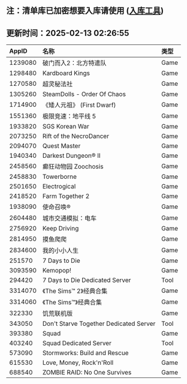 ## 注：清单库已加密想要入库请使用 ([入库工具](https://github.com/BlankTMing/ManifestAutoUpdate/releases))

## 更新时间：2025-02-13 02:26:55
| AppID | 名称 | 类型  |
| :-------------------- | :----------------------------- | :----------- |
| 1239080 | 破门而入2：北方特遣队| Game |
| 1298480 | Kardboard Kings| Game |
| 1270580 | 超灵秘法社| Game |
| 1305260 | SteamDolls - Order Of Chaos| Game |
| 1714900 | 《矮人元祖》 (First Dwarf)| Game |
| 1551360 | 极限竞速：地平线 5| Game |
| 1933820 | SGS Korean War| Game |
| 2073250 | Rift of the NecroDancer| Game |
| 2094070 | Quest Master| Game |
| 1940340 | Darkest Dungeon® II| Game |
| 2458560 | 癫狂动物园 Zoochosis| Game |
| 2458830 | Towerborne| Game |
| 2501650 | Electrogical| Game |
| 2418520 | Farm Together 2| Game |
| 1938090 | 使命召唤®| Game |
| 2604480 | 城市交通模拟：电车| Game |
| 2756920 | Keep Driving| Game |
| 2814950 | 摸鱼爬爬| Game |
| 2834600 | 我的小小人生| Game |
| 251570 | 7 Days to Die| Game |
| 3093590 | Kemopop!| Game |
| 294420 | 7 Days to Die Dedicated Server| Tool |
| 3314070 | 《The Sims™ 2》经典合集| Game |
| 3314060 | 《The Sims™》经典合集| Game |
| 322330 | 饥荒联机版| Game |
| 343050 | Don't Starve Together Dedicated Server| Tool |
| 393380 | Squad| Game |
| 403240 | Squad Dedicated Server| Tool |
| 573090 | Stormworks: Build and Rescue| Game |
| 615530 | Love, Money, Rock'n'Roll| Game |
| 688540 | ZOMBIE RAID: No One Survives| Game |
